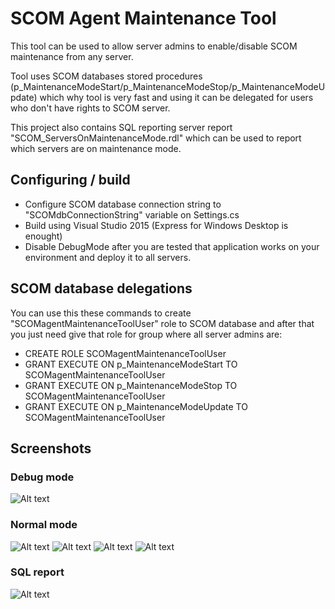 # SCOM Agent Maintenance Tool
This tool can be used to allow server admins to enable/disable SCOM maintenance from any server.

Tool uses SCOM databases stored procedures (p_MaintenanceModeStart/p_MaintenanceModeStop/p_MaintenanceModeUpdate) which why tool is very fast and using it can be delegated for users who don't have rights to SCOM server.

This project also contains SQL reporting server report "SCOM_ServersOnMaintenanceMode.rdl" which can be used to report which servers are on maintenance mode.


## Configuring / build
* Configure SCOM database connection string to "SCOMdbConnectionString" variable on Settings.cs
* Build using Visual Studio 2015 (Express for Windows Desktop is enought)
* Disable DebugMode after you are tested that application works on your environment and deploy it to all servers.

## SCOM database delegations
You can use this these commands to create "SCOMagentMaintenanceToolUser" role to SCOM database and after that you just need give that role for group where all server admins are:
* CREATE ROLE SCOMagentMaintenanceToolUser
* GRANT EXECUTE ON p_MaintenanceModeStart TO SCOMagentMaintenanceToolUser
* GRANT EXECUTE ON p_MaintenanceModeStop TO SCOMagentMaintenanceToolUser
* GRANT EXECUTE ON p_MaintenanceModeUpdate TO SCOMagentMaintenanceToolUser

## Screenshots
### Debug mode
![Alt text](https://github.com/olljanat/SCOMagentMaintenanceTool/Screenshots/DebugMode.PNG "Debug mode")
### Normal mode
![Alt text](https://github.com/olljanat/SCOMagentMaintenanceTool/Screenshots/NormalMode_after_start.PNG "Normal mode after start")
![Alt text](https://github.com/olljanat/SCOMagentMaintenanceTool/Screenshots/NormalMode_maintenance_enabled.PNG "Normal mode maintenance enabled")
![Alt text](https://github.com/olljanat/SCOMagentMaintenanceTool/Screenshots/NormalMode_maintenance_updated.PNG "Normal mode maintenance updated")
![Alt text](https://github.com/olljanat/SCOMagentMaintenanceTool/Screenshots/NormalMode_maintenance_disabled.PNG "Normal mode maintenance disabled")
### SQL report
![Alt text](https://github.com/olljanat/SCOMagentMaintenanceTool/Screenshots/SQLreport.PNG "SQL report")